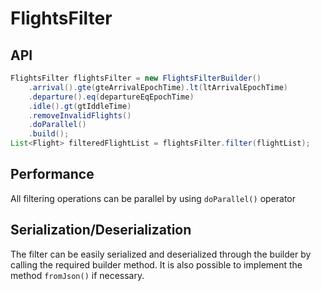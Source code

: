 # FlightsFilter
## API
```Java
FlightsFilter flightsFilter = new FlightsFilterBuilder()
    .arrival().gte(gteArrivalEpochTime).lt(ltArrivalEpochTime)
    .departure().eq(departureEqEpochTime)
    .idle().gt(gtIddleTime)
    .removeInvalidFlights()
    .doParallel()
    .build();
List<Flight> filteredFlightList = flightsFilter.filter(flightList);
```
## Performance
All filtering operations can be parallel by using `doParallel()` operator

## Serialization/Deserialization
The filter can be easily serialized and deserialized through the builder by calling the required builder method. It is also possible to implement the method `fromJson()` if necessary.

